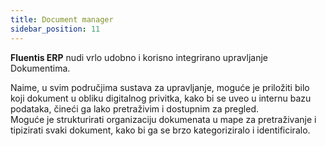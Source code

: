 ```yaml
---
title: Document manager
sidebar_position: 11
---
```


**Fluentis ERP** nudi vrlo udobno i korisno integrirano upravljanje Dokumentima. 

Naime, u svim područjima sustava za upravljanje, moguće je priložiti bilo koji dokument u obliku digitalnog privitka, kako bi se uveo u internu bazu podataka, čineći ga lako pretraživim i dostupnim za pregled.   
Moguće je strukturirati organizaciju dokumenata u mape za pretraživanje i tipizirati svaki dokument, kako bi ga se brzo kategoriziralo i identificiralo.
